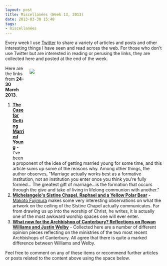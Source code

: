 ```yaml
---
layout: post
title: Miscellanées (Week 13, 2013)
date: 2013-03-30 15:40
tags:
- miscellanées
---
```

<p>Every week I use <a href="http://twitter.com/jakebelder">Twitter</a> to                      share a variety of articles and posts and other            interesting         things  I     have seen and read across  the  web.   For        those who   don't   use      Twitter  but    are   interested   in      reading  or  perusing   the   links,   they    are    collected    here        and posted  at the  end  of  the   week.</p>
<div style="float: right; margin: 10px 1px 0px 15px; width: 425px; height: 282px;"><img src="https://dl.dropbox.com/u/3897986/Jake%20Blog%20Images/marriage.jpg" /></div>
<p>Here are the links from <strong>24-30 March 2013</strong>.</p>
<ol>
<li><a href="http://www.theatlantic.com/sexes/archive/2013/03/the-case-for-getting-married-young/274293/" target="_blank"><strong>The Case for Getting Married Young</strong></a> - I've been a proponent of the idea of getting married young for some time, and this article sums up some of the reasons why. Among other things, the author observes, "Marriage actually works best as a formative institution, not an institution you enter once you think you're fully formed... The greatest gift of marriage...is the formation that occurs through the give and take of living in lifelong communion with another." </li>
<li><a href="http://www.makotofujimura.com/writings/refractions-38-michelangelos-sistine-chapel-raphael-and-a-yellow-polar-bear/" target="_blank"><strong>Michelangelo's Sistine Chapel, Raphael and a Yellow Polar Bear</strong></a> - <a href="http://twitter.com/iamfujimura" target="_blank">Makoto Fujimura</a> makes some very interesting observations on what the artwork on the ceiling of the Sistine Chapel actually communicates. Far from drawing us up into the worship of Christ, he writes, it is actually one of the most awkward worship spaces one will ever enter.</li>
<li><a href="http://www.abc.net.au/religion/articles/2013/03/23/3722235.htm" target="_blank"><strong>What now for the Archbishop of Canterbury? Reflections on Rowan Williams and Justin Welby</strong></a> - Collected here are a number of different opinion pieces reflecting on the ministries of the two most recent Archbishops of Canterbury. All agree that there is quite a marked difference between Williams and Welby.</li>
</ol>

Feel free to comment on any of these items or recommend further                    articles     or posts related to the content above using  the      space              below.
